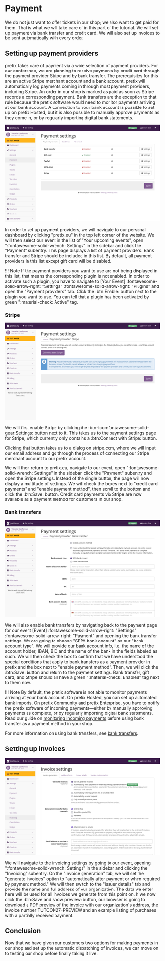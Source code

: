 # Payment

We do not just want to offer tickets in our shop; we also want to get paid for them. 
That is what we will take care of in this part of the tutorial. 
We will set up payment via bank transfer and credit card. 
We will also set up invoices to be sent automatically with every order. 

## Setting up payment providers 

pretix takes care of payment via a wide selection of payment providers. 
For our conference, we are planning to receive payments by credit card through the payment provider Stripe and by bank transfer. 
The prerequisites for this are an active Stripe merchant account and a bank account. 
pretix will automatically log payments coming in through most payment providers, including Stripe. 
An order in our shop is marked as paid as soon as Stripe records a corresponding payment. 
Bank transfers are the exception to that rule because the pretix software would need to monitor payments arriving at our bank account.
A connection to your bank account is possible to set up on pretix Hosted, but it is also possible to manually approve payments as they come in, or by regularly importing digital bank statements. 

![Page titled 'Payment settings', on the 'Payment providers' tab. There is a list of payment providers: Bank transfer, Gift card, PayPal, SEPA debit and Stripe.](../assets/screens/payment/settings.png "Payment settings screenshot") 

In order to set up payment providers, we will navigate to our personal dashboard by clicking "pretix.eu" in the top left corner of the website. 
We will then select our event in the list of "Your upcoming events", open ":fontawesome-solid-wrench: Settings" in the sidebar and click the "Payment" subentry. 
This page displays a list of payment providers. 
Bank transfer and Stripe should be included in this list. 
By default, all payment providers in this list except gift card will be disabled. 

!!! Note 
    If the payment providers you want to use are not being displayed in this list, that means the corresponding plugin is not enabled. 
    In order to activate such a plugin, you have to navigate to [Your Event] :fontawesome-solid-arrow-right: "Settings" :fontawesome-solid-arrow-right: "Plugins" and open the "Payment providers" tab. 
    Click the :btn:Enable: button next to the plugin you want to use. 
    You can tell that a plugin has been activated by green ":material-check: Active" tag. 

### Stripe

![Page titled 'Payment settings—Payment provider:Stripe', displaying a box with a legal warning and buttons for connecting with Stripe and saving.](../assets/screens/payment/stripe.png "Stripe settings screenshot") 

We will first enable Stripe by clicking the :btn-icon:fontawesome-solid-gear:Settings: button next to it. 
This takes us to the payment settings page for Stripe, which currently only contains a :btn:Connect with Stripe: button. 

Clicking that button takes us to a dialog on stripe.com, where we will input our email address and go through the process of connecting our Stripe merchant account to our pretix account. 

We will then return to pretix.eu, navigate to our event, open ":fontawesome-solid-wrench: Settings" in the sidebar, click the "Payment" subentry and open the Stripe settings. 
Instead of the single button, the page will now display a multitude of settings. 
We will check the boxes next to "credit card payments" and "enable payment method", then scroll to the bottom and click the :btn:Save: button. 
Credit card payments via Stripe are now available as a payment method for customers in our shop. 

### Bank transfers 

![Page titled 'Payment settings—Payment provider:Bank transfer', displaying options for the bank account type, bank data, details and enabling the payment method.](../assets/screens/payment/bank-transfer.png "Bank transfer settings screenshot") 

We will also enable bank transfers by navigating back to the payment page for our event [Event] :fontawesome-solid-arrow-right: "Settings" :fontawesome-solid-arrow-right: "Payment" and opening the bank transfer settings. 
We are going to choose "SEPA bank account" as our "bank account type". 
We will provide our bank account info, i.e. the name of the account holder, IBAN, BIC and the name of the bank in the fields labeled as such. 
We will then check the box to confirm that we have understood the special conditions that apply to bank transfers as a payment provider in pretix and the box next to "enable payment method". 
Then, we will click the :btn:Save: button and return to the payment settings. 
Bank transfer, gift card, and Stripe should all have a green ":material-check: Enabled" tag next to them now. 

!!! Note 
    By default, the pretix software is not able to monitor payments arriving at your bank account.
    On pretix Hosted, you can set up automated bank imports.
    On pretix Community and pretix Enterprise, you have to notify the pretix software of incoming payments—either by manually approving payments as complete, or by regularly importing digital bank statements. 
    Read our guide on [monitoring incoming payments](../topics/payment/bank-transfer.md#monitoring-incoming-payments) before using bank transfer as a payment method in your shop. 

For more information on using bank transfers, see [bank transfers](../topics/payment/bank-transfer.md). 

## Setting up invoices 

![Page titled 'Invoice settings', displaying options for generating invoices, which sales channels to generate them for, and attaching them to emails.](../assets/screens/payment/invoice.png "Invoice settings screenshot") 

We will navigate to the invoicing settings by going to our event, opening ":fontawesome-solid-wrench: Settings" in the sidebar and clicking the "Invoicing" subentry. 
On the "invoice generation" tab, we will set the "generate invoices" option to "automatically after payment or when required by payment method."
We will then switch to the "issuer details" tab and provide the name and full address of our organization. 
The data we enter here will be used for all invoices we generate from this point on. 
If we now click the :btn:Save and show preview: button, our browser is going to download a PDF preview of the invoice with our organization's address, the invoice number TUTCON27-PREVIEW and an example listing of purchases with a partially received payment. 

## Conclusion

Now that we have given our customers two options for making payments in our shop and set up the automatic dispatching of invoices, we can move on to testing our shop before finally taking it live. 

